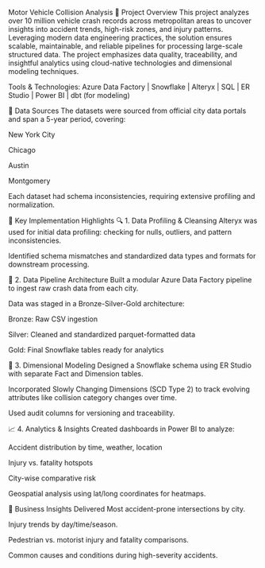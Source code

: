 Motor Vehicle Collision Analysis
🚦 Project Overview
This project analyzes over 10 million vehicle crash records across metropolitan areas to uncover insights into accident trends, high-risk zones, and injury patterns. Leveraging modern data engineering practices, the solution ensures scalable, maintainable, and reliable pipelines for processing large-scale structured data. The project emphasizes data quality, traceability, and insightful analytics using cloud-native technologies and dimensional modeling techniques.

Tools & Technologies:
Azure Data Factory | Snowflake | Alteryx | SQL | ER Studio | Power BI | dbt (for modeling)

📂 Data Sources
The datasets were sourced from official city data portals and span a 5-year period, covering:

New York City

Chicago

Austin

Montgomery

Each dataset had schema inconsistencies, requiring extensive profiling and normalization.

🔧 Key Implementation Highlights
🔍 1. Data Profiling & Cleansing
Alteryx was used for initial data profiling: checking for nulls, outliers, and pattern inconsistencies.

Identified schema mismatches and standardized data types and formats for downstream processing.

🔁 2. Data Pipeline Architecture
Built a modular Azure Data Factory pipeline to ingest raw crash data from each city.

Data was staged in a Bronze-Silver-Gold architecture:

Bronze: Raw CSV ingestion

Silver: Cleaned and standardized parquet-formatted data

Gold: Final Snowflake tables ready for analytics

🧠 3. Dimensional Modeling
Designed a Snowflake schema using ER Studio with separate Fact and Dimension tables.

Incorporated Slowly Changing Dimensions (SCD Type 2) to track evolving attributes like collision category changes over time.

Used audit columns for versioning and traceability.

📈 4. Analytics & Insights
Created dashboards in Power BI to analyze:

Accident distribution by time, weather, location

Injury vs. fatality hotspots

City-wise comparative risk

Geospatial analysis using lat/long coordinates for heatmaps.

🔎 Business Insights Delivered
Most accident-prone intersections by city.

Injury trends by day/time/season.

Pedestrian vs. motorist injury and fatality comparisons.

Common causes and conditions during high-severity accidents.
